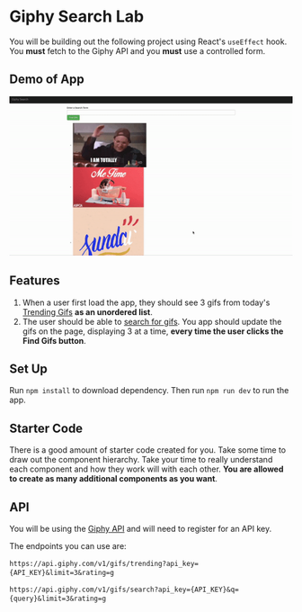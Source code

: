 # Giphy Search Lab 

You will be building out the following project using React's `useEffect` hook. You **must** fetch to the Giphy API and you **must** use a controlled form.

## Demo of App

![demo](./demo.gif)

## Features

1. When a user first load the app, they should see 3 gifs from today's [Trending Gifs](https://developers.giphy.com/docs/api/endpoint#trending) **as an unordered list**.
2. The user should be able to [search for gifs](https://developers.giphy.com/docs/api/endpoint#search). You app should update the gifs on the page, displaying 3 at a time, **every time the user clicks the Find Gifs button**. 

## Set Up

Run `npm install` to download dependency. Then run `npm run dev` to run the app.

## Starter Code

There is a good amount of starter code created for you. Take some time to draw out the component hierarchy. Take your time to really understand each component and how they work will with each other. **You are allowed to create as many additional components as you want**.

## API 

You will be using the [Giphy API](https://developers.giphy.com/docs/api#quick-start-guide) and will need to register for an API key.

The endpoints you can use are:

```
https://api.giphy.com/v1/gifs/trending?api_key={API_KEY}&limit=3&rating=g
```

```
https://api.giphy.com/v1/gifs/search?api_key={API_KEY}&q={query}&limit=3&rating=g
```

